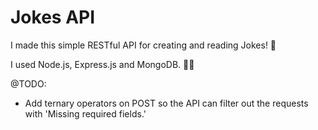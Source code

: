 # Jokes API

I made this simple RESTful API for creating and reading Jokes! 🤣

I used Node.js, Express.js and MongoDB. 👩‍💻

@TODO: 
- Add ternary operators on POST so the API can filter out the requests with 'Missing required fields.'

